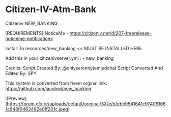 # Citizen-IV-Atm-Bank

Citizeniv NEW_BANKING

[REQUIREMENTS]
NoticeMe - https://citizeniv.net/d/207-freerelease-noticeme-notifications

Install To resources/new_banking << MUST BE INSTALLED HERE


Add this in your citizenivserver.yml :
    - new_banking

Credits:
Script Created By: @onlyserenity(amjedcha)
Script Converted And Edited By: SPY

This system is converted from fivem 
orginal link: https://github.com/jacobwi/new_banking

![Preview]
(https://forum.cfx.re/uploads/default/original/3X/e/b/ebb9541641c974061661c648f9463482e0ff201c.jpeg)
